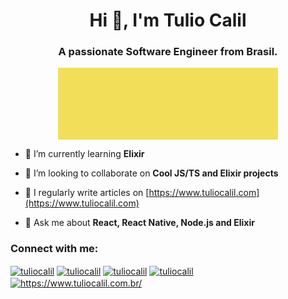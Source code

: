 <h1 align="center">Hi 👋, I'm Tulio Calil</h1>
<h3 align="center">A passionate Software Engineer from Brasil.</h3>

<p align="center">
<img align="center" src="assets/animation.gif" alt="tuliocalil" width="70%" />
</p>

- 🌱 I’m currently learning **Elixir**

- 👯 I’m looking to collaborate on **Cool JS/TS and Elixir projects**

- 📝 I regularly write articles on [https://www.tuliocalil.com](https://www.tuliocalil.com)

- 💬 Ask me about **React, React Native, Node.js and Elixir**


<h3 align="left">Connect with me:</h3>
<p align="left">
<a href="https://dev.to/tuliocalil" target="blank"><img align="center" src="https://raw.githubusercontent.com/rahuldkjain/github-profile-readme-generator/master/src/images/icons/Social/devto.svg" alt="tuliocalil" height="30" width="40" /></a>
<a href="https://twitter.com/tuliocalil" target="blank"><img align="center" src="https://raw.githubusercontent.com/rahuldkjain/github-profile-readme-generator/master/src/images/icons/Social/twitter.svg" alt="tuliocalil" height="30" width="40" /></a>
<a href="https://linkedin.com/in/tuliocalil" target="blank"><img align="center" src="https://raw.githubusercontent.com/rahuldkjain/github-profile-readme-generator/master/src/images/icons/Social/linked-in-alt.svg" alt="tuliocalil" height="30" width="40" /></a>
<a href="https://www.youtube.com/c/tuliocalil" target="blank"><img align="center" src="https://raw.githubusercontent.com/rahuldkjain/github-profile-readme-generator/master/src/images/icons/Social/youtube.svg" alt="tuliocalil" height="30" width="40" /></a>
<a href="/https://www.tuliocalil.com/" target="blank"><img align="center" src="https://raw.githubusercontent.com/rahuldkjain/github-profile-readme-generator/master/src/images/icons/Social/rss.svg" alt="https://www.tuliocalil.com.br/" height="30" width="40" /></a>
</p>



